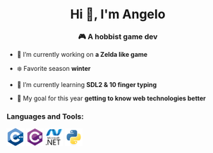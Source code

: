 <h1 align="center">Hi 👋, I'm Angelo</h1>
<h3 align="center">🎮 A hobbist game dev</h3>

- 🔭 I’m currently working on **a Zelda like game**

- ❄️ Favorite season **winter**

- 🌱 I’m currently learning **SDL2 & 10 finger typing**

- 🎯 My goal for this year **getting to know web technologies better**


<h3 align="left">Languages and Tools:</h3>
<p align="left"> 
  <img src="https://raw.githubusercontent.com/devicons/devicon/master/icons/cplusplus/cplusplus-original.svg" alt="cplusplus" width="40" height="40"/> 
  <img src="https://raw.githubusercontent.com/devicons/devicon/master/icons/csharp/csharp-original.svg" alt="csharp" width="40" height="40"/>
  <img src="https://raw.githubusercontent.com/devicons/devicon/master/icons/dot-net/dot-net-original-wordmark.svg" alt="dotnet" width="40" height="40"/> 
  <img src="https://raw.githubusercontent.com/devicons/devicon/master/icons/python/python-original.svg" alt="python" width="40" height="40"/> 
</p>
